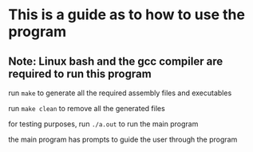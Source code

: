 # This is a guide as to how to use the program

## Note: Linux bash and the gcc compiler are required to run this program

run ```make``` to generate all the required assembly files and executables

run ```make clean``` to remove all the generated files

for testing purposes, run ```./a.out``` to run the main program

the main program has prompts to guide the user through the program
